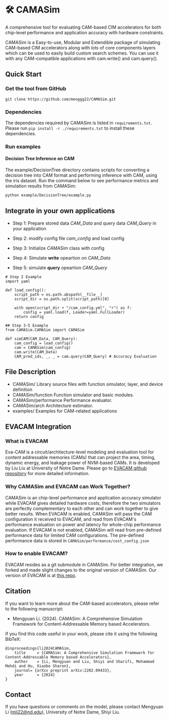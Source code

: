 # 🛠️ CAMASim
A comprehensive tool for evaluating CAM-based CIM accelerators for both chip-level performance and application accuracy with hardware constraints.

CAMASim is a Easy-to-use, Modular and Extendible package of simulating CAM-based CIM accelerators along with lots of core components layers which can be used to easily build custom search schemes. You can use it with any CAM-compatible applications with cam.write() and cam.query().

## Quick Start
### Get the tool from GitHub
```
git clone https://github.com/menggg22/CAMASim.git
```
### Dependencies
The dependencies required by CAMASim is listed in `requirements.txt`. Please run `pip install -r ./requirements.txt` to install these dependencies.

### Run examples
#### Decision Tree Inference on CAM
The example/DecisionTree directory contains scripts for converting a decision tree into CAM format and performing inference with CAM, using the iris dataset. Run the command below to see performance metrics and simulation results from CAMASim:
```sh
python example/DecisionTree/example.py
```

## Integrate in your own applications

- Step 1: Prepare stored data *CAM_Data* and query data *CAM_Query* in your application

- Step 2: modify config file *cam_config* and load config
- Step 3: Initialize *CAMASim* class with config
- Step 4: Simulate **write** opeartion on *CAM_Data* 
- Step 5: simulate **query** opeartion *CAM_Query* 

```
# Step 2 Example
import yaml

def load_config():
    script_path = os.path.abspath(__file__)
    script_dir = os.path.split(script_path)[0]

    with open(script_dir + "/cam_config.yml", "r") as f:
        config = yaml.load(f, Loader=yaml.FullLoader)
    return config

## Step 3-5 Example
from CAMASim.CAMASim import CAMASim

def simCAM(CAM_Data, CAM_Query):
    cam_config = load_config()
    cam = CAMASim(cam_config)
    cam.write(CAM_Data)
    CAM_pred_ids, _, _ = cam.query(CAM_Query) # Accuracy Evaluation
```

## File Description
- CAMASim/ 	Library source files with function simulator, layer, and device definition
- CAMASim/function	Function simulator and basic modules.
- CAMASim/performance	Performance evaluator.
- CAMASim/arch	Architecture estimator.
- examples/	Examples for CAM-related applications

## EVACAM Integration
### What is EVACAM
Eva-CAM is a circuit/architecture-level modeling and evaluation tool for content addressable memories (CAMs) that can project the area, timing, dynamic energy, and leakage power of NVM-based CAMs. It is developed by Liu Liu at University of Notre Dame. Please go to [EVACAM github repository](https://github.com/eva-cam/EvaCAM) for more detailed information.

### Why CAMASim and EVACAM can Work Together?
CAMASim is an chip-level performance and application accuracy simulator while EVACAM gives detailed hardware costs, therefore the two simulators are perfectly  complementary to each other and can work together to give better results. When EVACAM is enabled, CAMASim will pass the CAM configuration it received to EVACAM, and read from EVACAM's performance evaluation on power and latency for whole-chip performance evaluation. If EVACAM is not enabled, CAMASim will read from pre-defined performance data for limited CAM configurations. The pre-defined performance data is stored in `CAMASim/performance/cost_config.json`

### How to enable EVACAM?
EVACAM resides as a git submodule in CAMASim. For better integration, we forked and made slight changes to the original version of CAMASim. Our version of EVACAM is at [this repo](https://github.com/Andyliu92/EvaCAM-for-CAMASim). 

## Citation
If you want to learn more about the CAM-based accelerators, please refer to the following manuscript:

- Mengyuan Li. (2024). CAMASim: A Comprehensive Simulation Framework for Content-Addressable Memory based Accelerators.

If you find this code useful in your work, please cite it using the following BibTeX:

```
@inproceedings{li2024CAMASim,
    title     = {CAMASim: A Comprehensive Simulation Framework for Content-Addressable Memory based Accelerators},
    author    = {Li, Mengyuan and Liu, Shiyi and Sharifi, Mohammad Mehdi and Hu, Xiaobo Sharon},
    journal= {arXiv preprint arXiv:2202.09433},
    year      = {2024}
}
```

## Contact
If you have questions or comments on the model, please contact
Mengyuan Li (mli22@nd.edu), University of Notre Dame, Shiyi Liu.